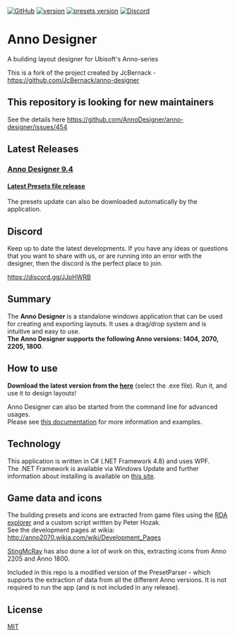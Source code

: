 [![GitHub](https://img.shields.io/github/license/AnnoDesigner/anno-designer)](https://github.com/AnnoDesigner/anno-designer/blob/master/LICENSE) [![version](https://img.shields.io/badge/latest--version-9.4-blue)](https://github.com/AnnoDesigner/anno-designer/releases/tag/AnnoDesignerv9.4) [![presets version](https://img.shields.io/badge/presets--version-5.1-blue)](https://github.com/AnnoDesigner/anno-designer/releases/tag/Presetsv5.1) [![Discord](https://img.shields.io/discord/571011757317947406?label=help%2Fdiscord)](https://discord.gg/JJpHWRB)

# Anno Designer

A building layout designer for Ubisoft's Anno-series

This is a fork of the project created by JcBernack - https://github.com/JcBernack/anno-designer

## This repository is looking for new maintainers
See the details here https://github.com/AnnoDesigner/anno-designer/issues/454

## Latest Releases

### [Anno Designer 9.4](https://github.com/AnnoDesigner/anno-designer/releases/tag/AnnoDesignerv9.4)

#### [Latest Presets file release](https://github.com/AnnoDesigner/anno-designer/releases/tag/Presetsv5.1)

The presets update can also be downloaded automatically by the application.

## Discord

Keep up to date the latest developments. If you have any ideas or questions that you want to share with us, or are running into an error with the designer, then the discord is the perfect place to join.

<https://discord.gg/JJpHWRB>

## Summary

The **Anno Designer** is a standalone windows application that can be used for creating and exporting layouts. It uses a drag/drop system and is intuitive and easy to use.  
**The Anno Designer supports the following Anno versions: 1404, 2070, 2205, 1800**.

## How to use

**Download the latest version from the [here](https://github.com/AnnoDesigner/anno-designer/releases/tag/AnnoDesignerv9.4)** (select the .exe file). Run it, and use it to design layouts!

Anno Designer can also be started from the command line for advanced usages.  
Please see [this documentation](doc/CommandLineParameters.md) for more information and examples.

## Technology

This application is written in C# (.NET Framework 4.8) and uses WPF.  
The .NET Framework is available via Windows Update and further information about installing is available on [this site](https://docs.microsoft.com/en-us/dotnet/framework/install/).

## Game data and icons

The building presets and icons are extracted from game files using the [RDA explorer](https://github.com/lysannschlegel/RDAExplorer) and a custom script written by Peter Hozak.  
See the development pages at wikia: <http://anno2070.wikia.com/wiki/Development_Pages>

[StingMcRay](https://github.com/StingMcRay) has also done a lot of work on this, extracting icons from Anno 2205 and Anno 1800.

Included in this repo is a modified version of the PresetParser - which supports the extraction of data from all the different Anno versions. It is not required to run the app (and is not included in any release).

## License

[MIT](https://github.com/AnnoDesigner/anno-designer/blob/master/LICENSE)
